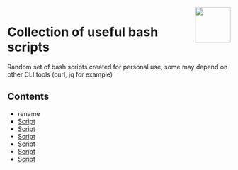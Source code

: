 <img src="https://upload.wikimedia.org/wikipedia/commons/thumb/4/4b/Bash_Logo_Colored.svg/2048px-Bash_Logo_Colored.svg.png" align="right" width="80">

# Collection of useful bash scripts

Random set of bash scripts created for personal use, some may depend on other CLI tools (curl, jq for example)

## Contents

- rename
- [Script](https://example.com)
- [Script](https://example.com)
- [Script](https://example.com)
- [Script](https://example.com)
- [Script](https://example.com)
- [Script](https://example.com)
